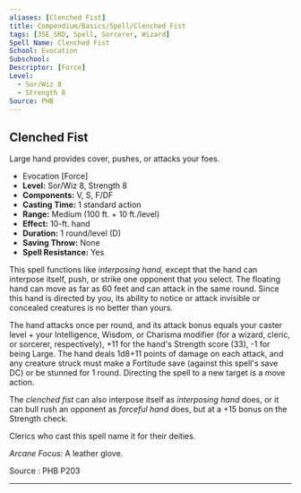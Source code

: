 ```yaml
---
aliases: [Clenched Fist]
title: Compendium/Basics/Spell/Clenched Fist
tags: [35E_SRD, Spell, Sorcerer, Wizard]
Spell Name: Clenched Fist
School: Evocation
Subschool: 
Descriptor: [Force]
Level:
  - Sor/Wiz 8
  - Strength 8
Source: PHB
---
```



## Clenched Fist

Large hand provides cover, pushes, or attacks your foes.

*   Evocation [Force]
*   **Level:** Sor/Wiz 8, Strength 8
*   **Components:** V, S, F/DF
*   **Casting Time:** 1 standard action
*   **Range:** Medium (100 ft. + 10 ft./level)
*   **Effect:** 10-ft. hand
*   **Duration:** 1 round/level (D)
*   **Saving Throw:** None
*   **Spell Resistance:** Yes

<p>This spell functions like <i>interposing hand,</i> except that the hand can interpose itself, push, or strike one opponent that you select. The floating hand can move as far as 60 feet and can attack in the same round. Since this hand is directed by you, its ability to notice or attack invisible or concealed creatures is no better than yours.</p><p>The hand attacks once per round, and its attack bonus equals your caster level + your Intelligence, Wisdom, or Charisma modifier (for a wizard, cleric, or sorcerer, respectively), +11 for the hand's Strength score (33), -1 for being Large. The hand deals 1d8+11 points of damage on each attack, and any creature struck must make a Fortitude save (against this spell's save DC) or be stunned for 1 round. Directing the spell to a new target is a move action.</p><p>The <i>clenched fist</i> can also interpose itself as <i>interposing hand</i> does, or it can bull rush an opponent as <i>forceful hand</i> does, but at a +15 bonus on the Strength check.</p><p>Clerics who cast this spell name it for their deities.</p><p><i>Arcane Focus:</i> A leather glove.</p>

Source : PHB P203

---
